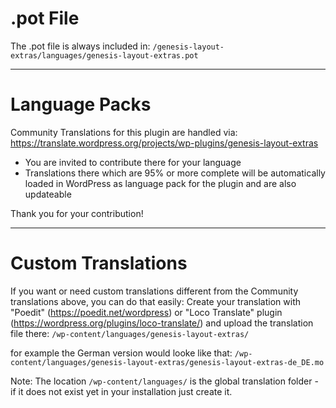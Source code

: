 # .pot File

The .pot file is always included in:
  `/genesis-layout-extras/languages/genesis-layout-extras.pot`

--------------------------------------------------------------------------------

# Language Packs 

Community Translations for this plugin are handled via:
https://translate.wordpress.org/projects/wp-plugins/genesis-layout-extras

* You are invited to contribute there for your language
* Translations there which are 95% or more complete will be automatically loaded
  in WordPress as language pack for the plugin and are also updateable

Thank you for your contribution!

--------------------------------------------------------------------------------

# Custom Translations

If you want or need custom translations different from the Community
translations above, you can do that easily:
Create your translation with "Poedit" (https://poedit.net/wordpress)
or "Loco Translate" plugin (https://wordpress.org/plugins/loco-translate/)
and upload the translation file there:
  `/wp-content/languages/genesis-layout-extras/`

for example the German version would looke like that:
  `/wp-content/languages/genesis-layout-extras/genesis-layout-extras-de_DE.mo`

Note: The location `/wp-content/languages/` is the global translation folder -
      if it does not exist yet in your installation just create it.